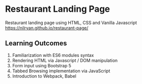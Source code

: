 # Restaurant Landing Page
Restaurant landing page using HTML, CSS and Vanilla Javascript
https://nilryan.github.io/restaurant-page/

## Learning Outcomes
1. Familiarization with ES6 modules syntax
2. Rendering HTML via Javascript / DOM manipulation
3. Form input using Bootstrap 5
4. Tabbed Browsing implementation via JavaScript
5. Introduction to Webpack, Babel
